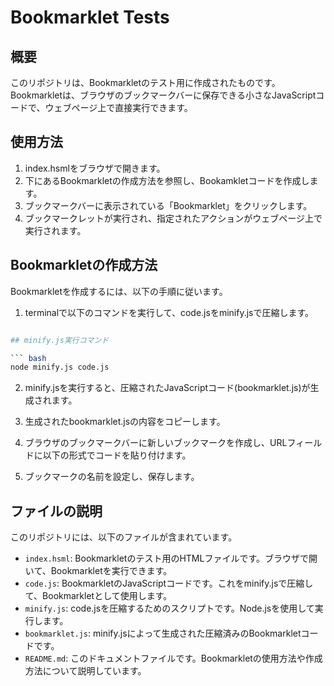 # Bookmarklet Tests

## 概要

このリポジトリは、Bookmarkletのテスト用に作成されたものです。Bookmarkletは、ブラウザのブックマークバーに保存できる小さなJavaScriptコードで、ウェブページ上で直接実行できます。

## 使用方法

1. index.hsmlをブラウザで開きます。
2. 下にあるBookmarkletの作成方法を参照し、Bookamkletコードを作成します。
3. ブックマークバーに表示されている「Bookmarklet」をクリックします。
4. ブックマークレットが実行され、指定されたアクションがウェブページ上で実行されます。

## Bookmarkletの作成方法

Bookmarkletを作成するには、以下の手順に従います。

1. terminalで以下のコマンドを実行して、code.jsをminify.jsで圧縮します。

``` bash

## minify.js実行コマンド

``` bash
node minify.js code.js
```

2. minify.jsを実行すると、圧縮されたJavaScriptコード(bookmarklet.js)が生成されます。

3. 生成されたbookmarklet.jsの内容をコピーします。

4. ブラウザのブックマークバーに新しいブックマークを作成し、URLフィールドに以下の形式でコードを貼り付けます。

5. ブックマークの名前を設定し、保存します。

## ファイルの説明

このリポジトリには、以下のファイルが含まれています。

- `index.hsml`: Bookmarkletのテスト用のHTMLファイルです。ブラウザで開いて、Bookmarkletを実行できます。
- `code.js`: BookmarkletのJavaScriptコードです。これをminify.jsで圧縮して、Bookmarkletとして使用します。
- `minify.js`: code.jsを圧縮するためのスクリプトです。Node.jsを使用して実行します。
- `bookmarklet.js`: minify.jsによって生成された圧縮済みのBookmarkletコードです。
- `README.md`: このドキュメントファイルです。Bookmarkletの使用方法や作成方法について説明しています。